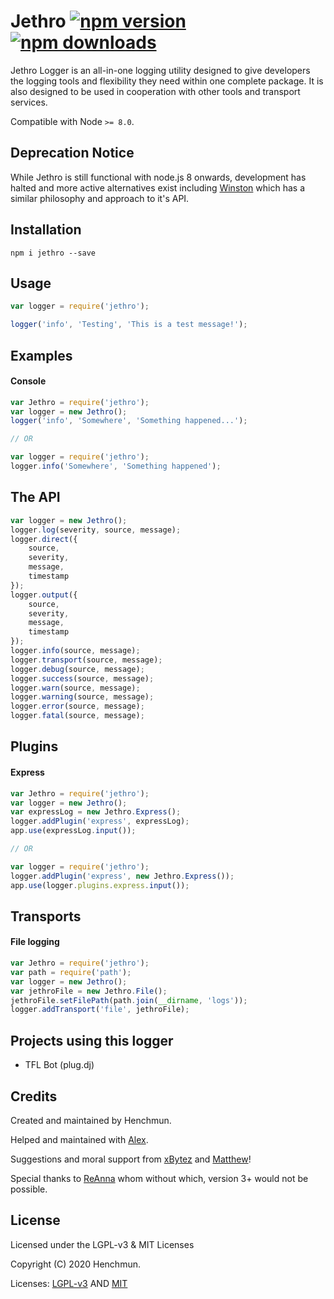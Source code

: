 # Jethro [![npm version][npm-badge]][npm-link] [![npm downloads][npmd-badge]][npmd-link]

Jethro Logger is an all-in-one logging utility designed to give developers the logging tools and flexibility they need
within one complete package. It is also designed to be used in cooperation with other tools and transport services.

Compatible with Node `>= 8.0`.

Deprecation Notice
------------------

While Jethro is still functional with node.js 8 onwards, development has halted
and more active alternatives exist including 
[Winston](https://github.com/winstonjs/winston) which has a similar philosophy
and approach to it's API.

Installation
------------
```npm i jethro --save```

Usage
-----

```js
var logger = require('jethro');

logger('info', 'Testing', 'This is a test message!');
```

Examples
--------

#### Console

```js
var Jethro = require('jethro');
var logger = new Jethro();
logger('info', 'Somewhere', 'Something happened...');

// OR

var logger = require('jethro');
logger.info('Somewhere', 'Something happened');
```

The API
-------
```js
var logger = new Jethro();
logger.log(severity, source, message);
logger.direct({
    source,
    severity,
    message,
    timestamp
});
logger.output({
    source,
    severity,
    message,
    timestamp
});
logger.info(source, message);
logger.transport(source, message);
logger.debug(source, message);
logger.success(source, message);
logger.warn(source, message);
logger.warning(source, message);
logger.error(source, message);
logger.fatal(source, message);
```

Plugins
-------

#### Express

```js
var Jethro = require('jethro');
var logger = new Jethro();
var expressLog = new Jethro.Express();
logger.addPlugin('express', expressLog);
app.use(expressLog.input());

// OR

var logger = require('jethro');
logger.addPlugin('express', new Jethro.Express());
app.use(logger.plugins.express.input());
```

Transports
----------

#### File logging

```js
var Jethro = require('jethro');
var path = require('path');
var logger = new Jethro();
var jethroFile = new Jethro.File();
jethroFile.setFilePath(path.join(__dirname, 'logs'));
logger.addTransport('file', jethroFile);
```

Projects using this logger
--------------------------
* TFL Bot (plug.dj)

Credits
-------
Created and maintained by Henchmun.

Helped and maintained with [Alex](http://thedark1337.com).

Suggestions and moral support from [xBytez](https://github.com/xBytez) and [Matthew](https://github.com/yemasthui)!

Special thanks to [ReAnna](https://github.com/goto-bus-stop/) whom without which, version 3+ would not be possible.

License
-------
Licensed under the LGPL-v3 & MIT Licenses

Copyright (C) 2020  Henchmun.

Licenses: [LGPL-v3](/LGPLv3-license.txt) AND [MIT](/MIT-.txt)

[npm-badge]: http://img.shields.io/npm/v/jethro.svg
[npm-link]: https://npmjs.org/package/jethro
[npmd-badge]: http://img.shields.io/npm/dm/jethro.svg
[npmd-link]: https://npmjs.org/package/jethro


